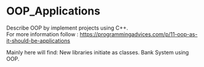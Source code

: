 # OOP_Applications
Describe OOP by implement projects using C++.  <br />
For more information follow :
https://programmingadvices.com/p/11-oop-as-it-should-be-applications

Mainly here will find:
New libraries initiate as classes.
Bank System using OOP.
